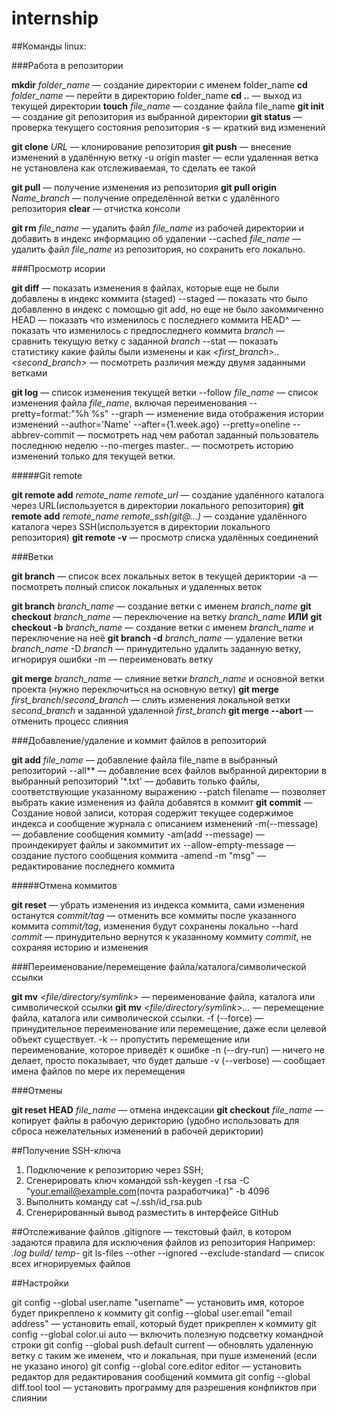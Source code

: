 # internship

##Команды linux:

###Работа в репозитории

**mkdir** *folder_name* — создание директории с именем folder_name
**cd** *folder_name* — перейти в директорию folder_name
**cd ..** — выход из текущей директории 
**touch** *file_name* — создание файла file_name
**git init** — создание git репозитория из выбранной директории
**git status** — проверка текущего состояния репозитория
	-s — краткий вид изменений

**git clone** *URL* — клонирование репозитория
**git push** — внесение изменений в удалённую ветку
	-u origin master — если удаленная ветка не установлена как отслеживаемая, то сделать ее такой

**git pull** — получение изменения из репозитория
**git pull origin** *Name_branch* — получение определённой ветки с удалённого репозитория
**clear** — отчистка консоли

**git rm** *file_name* — удалить файл *file_name* из рабочей директории и добавить в индекс информацию об удалении
	--cached *file_name* — удалить файл *file_name* из репозитория, но сохранить его локально.




###Просмотр исории

**git diff** — показать изменения в файлах, которые еще не были добавлены в индекс коммита (staged)
	--staged — показать что было добавленно в индекс с помощью git add, но еще не было закоммиченно
	HEAD — показать что изменилось с последнего коммита
	HEAD^ — показать что изменилось с предпоследнего коммита
	*branch* — сравнить текущую ветку с заданной *branch*
	--stat — показать статистику какие файлы были изменены и как
	*<first_branch>..<second_branch>* — посмотреть различия между двумя заданными ветками

**git log** — список изменения текущей ветки
	--follow *file_name* — список изменения файла *file_name*, включая переименования
	--pretty=format:"%h %s" --graph — изменение вида отображения истории изменений
	--author='Name' --after={1.week.ago} --pretty=oneline --abbrev-commit — посмотреть над чем работал заданный пользователь последнюю неделю
	--no-merges master.. — посмотреть историю изменений только для текущей ветки.




#####Git remote

**git remote add** *remote_name* *remote_url* — создание удалённого каталога через URL(используется в директории локального репозитория)
**git remote add** *remote_name* *remote_ssh(git@...)* — создание удалённого каталога через SSH(используется в директории локального репозитория)
**git remote -v** — просмотр списка удалённых соединений




###Ветки

**git branch** — список всех локальных веток в текущей дериктории
	-a  — посмотреть полный список локальных и удаленных веток

**git branch** *branch_name* — создание ветки с именем *branch_name*
**git checkout** *branch_name* — переключение на ветку *branch_name*
				**ИЛИ**
**git checkout -b** *branch_name* — создание ветки с именем *branch_name* и переключение на неё
**git branch -d** *branch_name* — удаление ветки *branch_name*
	-D *branch* — принудительно удалить заданную ветку, игнорируя ошибки
	-m *<oldname>* *<newname>* — переименовать ветку

**git merge** *branch_name* — слияние ветки *branch_name* и основной ветки проекта (нужно переключиться на основную ветку)
**git merge** *first_branch*/*second_branch* — слить изменения локальной ветки *second_branch* и заданной удаленной *first_branch*
**git merge --abort** — отменить процесс слияния




###Добавление/удаление и коммит файлов в репозиторий

**git add** *file_name* — добавление файла file_name в выбранный репозиторий
	--all** — добавление всех файлов выбранной директории в выбранный репозиторий
	'*.txt' — добавить только файлы, соответствующие указанному выражению
	--patch filename — позволяет выбрать какие изменения из файла добавятся в коммит
**git commit** — Создание новой записи, которая содержит текущее содержимое индекса и сообщение журнала с описанием изменений
	-m(--message) — добавление сообщения коммиту
	-am(add --message) — проиндекирует файлы и закоммитит их
	--allow-empty-message — создание пустого сообщения коммита
	-amend -m "msg" — редактирование последнего коммита

#####Отмена коммитов

**git reset** — убрать изменения из индекса коммита, сами изменения останутся
	*commit/tag* — отменить все коммиты после указанного коммита *commit/tag*, изменения будут сохранены локально
	--hard *commit* — принудительно вернутся к указанному коммиту *commit*, не сохраняя историю и изменения



###Переименование/перемещение файла/каталога/символической ссылки

**git mv** *<file/directory/symlink>* — переименование файла, каталога или символической ссылки
**git mv** *<file/directory/symlink>...<destination directory>* — перемещение файла, каталога или символической ссылки.
	-f (--force) — принудительное переименование или перемещение, даже если целевой объект существует.
	-k -- пропустить перемещение или переименование, которое приведёт к ошибке
	-n (--dry-run) — ничего не делает, просто показывает, что будет дальше
	-v (--verbose) — сообщает имена файлов по мере их перемещения




###Отмены

**git reset HEAD** *file_name* — отмена индексации
**git checkout** *file_name* — копирует файлы в рабочую дерикторию (удобно использовать для сброса нежелательных изменений в рабочей дериктории)




##Получение SSH-ключа

1. Подключение к репозиторию через SSH;
2. Сгенерировать ключ командой ssh-keygen -t rsa -C "your.email@example.com(почта разработчика)" -b 4096
3. Выполнить команду cat ~/.ssh/id_rsa.pub
4. Сгенерированный вывод разместить в интерфейсе GitHub

##Отслеживание файлов
.gitignore — текстовый файл, в котором задаются правила для исключения файлов из репозитория
Например:
*.log
build/
temp-*
git ls-files --other --ignored --exclude-standard — список всех игнорируемых файлов




##Настройки

git config --global user.name "username" — установить имя, которое будет прикреплено к коммиту
git config --global user.email "email address" — установить email, который будет прикреплен к коммиту
git config --global color.ui auto — включить полезную подсветку командной строки
git config --global push.default current — обновлять удаленную ветку с таким же именем, что и локальная, при пуше изменений (если не указано иного)
git config --global core.editor editor — установить редактор для редактирования сообщений коммита
git config --global diff.tool tool — установить программу для разрешения конфликтов при слиянии

